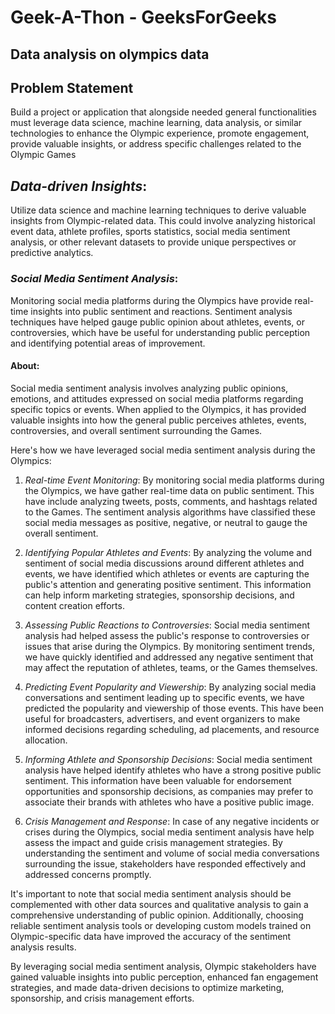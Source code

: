 # Geek-A-Thon - GeeksForGeeks

## Data analysis on olympics data


## Problem Statement

Build a project or application that alongside needed general functionalities must leverage data science, machine learning, data analysis, or similar technologies to enhance the Olympic experience, promote engagement, provide valuable insights, or address specific challenges related to the Olympic Games

## _Data-driven Insights_:

Utilize data science and machine learning techniques to derive valuable insights from Olympic-related data. This could involve analyzing historical event data, athlete profiles, sports statistics, social media sentiment analysis, or other relevant datasets to provide unique perspectives or predictive analytics.

### _Social Media Sentiment Analysis_:

Monitoring social media platforms during the Olympics have provide real-time insights into public sentiment and reactions. Sentiment analysis techniques have helped gauge public opinion about athletes, events, or controversies, which have be useful for understanding public perception and identifying potential areas of improvement.

#### About:

Social media sentiment analysis involves analyzing public opinions, emotions, and attitudes expressed on social media platforms regarding specific topics or events. When applied to the Olympics, it has provided valuable insights into how the general public perceives athletes, events, controversies, and overall sentiment surrounding the Games.

Here's how we have leveraged social media sentiment analysis during the Olympics:

1.   _Real-time Event Monitoring_: By monitoring social media platforms during the Olympics, we have gather real-time data on public sentiment. This have include analyzing tweets, posts, comments, and hashtags related to the Games. The sentiment analysis algorithms have classified these social media messages as positive, negative, or neutral to gauge the overall sentiment.

2.    _Identifying Popular Athletes and Events_: By analyzing the volume and sentiment of social media discussions around different athletes and events, we have identified which athletes or events are capturing the public's attention and generating positive sentiment. This information can help inform marketing strategies, sponsorship decisions, and content creation efforts.

3.    _Assessing Public Reactions to Controversies_: Social media sentiment analysis had helped assess the public's response to controversies or issues that arise during the Olympics. By monitoring sentiment trends, we have quickly identified and addressed any negative sentiment that may affect the reputation of athletes, teams, or the Games themselves.

4.    _Predicting Event Popularity and Viewership_: By analyzing social media conversations and sentiment leading up to specific events, we have predicted the popularity and viewership of those events. This have been useful for broadcasters, advertisers, and event organizers to make informed decisions regarding scheduling, ad placements, and resource allocation.

5.    _Informing Athlete and Sponsorship Decisions_: Social media sentiment analysis have helped identify athletes who have a strong positive public sentiment. This information have been valuable for endorsement opportunities and sponsorship decisions, as companies may prefer to associate their brands with athletes who have a positive public image.

6.    _Crisis Management and Response_: In case of any negative incidents or crises during the Olympics, social media sentiment analysis have help assess the impact and guide crisis management strategies. By understanding the sentiment and volume of social media conversations surrounding the issue, stakeholders have responded effectively and addressed concerns promptly.

It's important to note that social media sentiment analysis should be complemented with other data sources and qualitative analysis to gain a comprehensive understanding of public opinion. Additionally, choosing reliable sentiment analysis tools or developing custom models trained on Olympic-specific data have improved the accuracy of the sentiment analysis results.

By leveraging social media sentiment analysis, Olympic stakeholders have gained valuable insights into public perception, enhanced fan engagement strategies, and made data-driven decisions to optimize marketing, sponsorship, and crisis management efforts.
